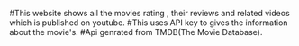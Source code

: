#This website shows all the movies rating , their reviews and related videos which is published on youtube.
#This uses API key to gives the information about the movie's.
#Api genrated from TMDB(The Movie Database).
